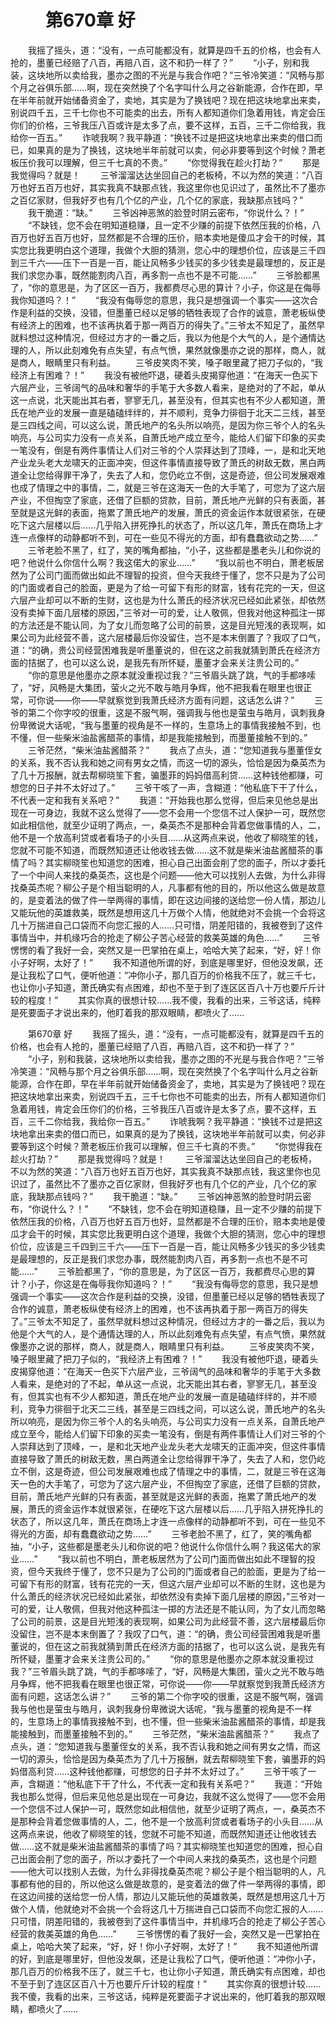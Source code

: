 # 　　第670章 好
　　我摇了摇头，道：“没有，一点可能都没有，就算是四千五的价格，也会有人抢的，墨董已经赔了八百，再赔八百，这不和扔一样了？”
　　“小子，别和我装，这块地所以卖给我，墨亦之图的不光是与我合作吧？”三爷冷笑道：“风畅与那个月之谷俱乐部……啊，现在突然换了个名字叫什么月之谷新能源，合作在即，早在半年前就开始储备资金了，卖地，其实是为了换钱吧？现在把这块地拿出来卖，别说四千五，三千七你也不可能卖的出去，所有人都知道你们急着用钱，肯定会压你们的价格，三爷我压八百或许是太多了点，要不这样，五百，三千二你给我，我给你一百五。”
　　诈唬我啊？我平静道：“换钱不过是把这块地拿出来卖的借口而已，如果真的是为了换钱，这块地半年前就可以卖，何必非要等到这个时候？萧老板压价我可以理解，但三千七真的不贵。”
　　“你觉得我在趁火打劫？”
　　那是我觉得吗？就是！
　　三爷溜溜达达坐回自己的老板椅，不以为然的笑道：“八百万也好五百万也好，其实我真不缺那点钱，我这里你也见识过了，虽然比不了墨亦之百亿家财，但我好歹也有几个亿的产业，几个亿的家底，我缺那点钱吗？”
　　我干脆道：“缺。”
　　三爷凶神恶煞的脸登时阴云密布，“你说什么？！”
　　“不缺钱，您不会在明知道稳赚，且一定不少赚的前提下依然压我的价格，八百万也好五百万也好，显然都是不合理的压价，赔本卖地是傻瓜才会干的时候，其实您比我更明白这个道理，我做个大胆的猜测，您心中的理想价位，应该是三千四到三千六——压下一百是一百，能让风畅多少钱买的多少钱卖是最理想的，反正是我们求您办事，既然能割肉八百，再多割一点也不是不可能……”
　　三爷脸都黑了，“你的意思是，为了区区一百万，我都费尽心思的算计？小子，你这是在侮辱我你知道吗？！”
　　“我没有侮辱您的意思，我只是想强调一个事实——这次合作是利益的交换，没错，但墨董已经以足够的牺牲表现了合作的诚意，萧老板纵使有经济上的困难，也不该再执着于那一两百万的得失了。”三爷太不知足了，虽然早就料想过这种情况，但经过方才的一番之后，我以为他是个大气的人，是个通情达理的人，所以此刻难免有点失望，有点气愤，果然就像墨亦之说的那样，商人，就是商人，眼睛里只有利益。
　　三爷皮笑肉不笑，嗓子眼里藏了把刀子似的，“我经济上有困难？！”
　　我没有被他吓退，硬着头皮揭穿他道：“在海天一色买下六层产业，三爷阔气的品味和奢华的手笔于大多数人看来，是绝对的了不起，单从这一点说，北天能出其右者，寥寥无几，甚至没有，但其实也有不少人都知道，萧氏在地产业的发展一直是磕磕绊绊的，并不顺利，竞争力徘徊于北天二三线，甚至是三四线之间，可以这么说，萧氏地产的名头所以响亮，是因为你三爷个人的名头响亮，与公司实力没有一点关系，自萧氏地产成立至今，能给人们留下印象的买卖一笔没有，倒是有两件事情让人们对三爷的个人崇拜达到了顶峰，一，是和北天地产业龙头老大龙啸天的正面冲突，但这件事情直接导致了萧氏的树敌无数，黑白两道全让您给得罪干净了，失去了人和，您仍屹立不倒，这是奇迹，但公司发展艰难也成了情理之中的事情，二，就是三爷在这海天一色的大手笔了，可您为了这六层产业，不但掏空了家底，还借了巨额的贷款，目前，萧氏地产光鲜的只有表面，甚至就是这光鲜的表面，拖累了萧氏地产的发展，萧氏的资金运作本就很紧张，在硬吃下这六层楼以后……几乎陷入拼死挣扎的状态了，所以这几年，萧氏在商场上才连一点像样的动静都听不到，可在一些见不得光的方面，却有蠢蠢欲动之势……”
　　三爷老脸不黑了，红了，笑的嘴角都抽，“小子，这些都是墨老头儿和你说的吧？他说什么你信什么啊？我这偌大的家业……”
　　“我以前也不明白，萧老板居然为了公司门面而做出如此不理智的投资，但今天我终于懂了，您不只是为了公司的门面或者自己的脸面，更是为了给一可留下有形的财富，钱有花完的一天，但这六层产业却可以不断的生财，这也是为什么萧氏的经济状况已经如此紧张，却依然没有卖掉下面几层楼的原因，”三爷对一可的爱，让人敬佩，但我对他这种孤注一掷的方法还是不能认同，为了女儿而忽略了公司的前景，这是目光短浅的表现啊，如果公司为此经营不善，这六层楼最后你没留住，岂不是本末倒置了？我叹了口气，道：“的确，贵公司经营困难我是听墨董说的，但在这之前我就猜到萧氏在经济方面的拮据了，也可以这么说，是我先有所怀疑，墨董才会来关注贵公司的。”
　　“你的意思是他墨亦之原本就没重视过我？”三爷眉头跳了跳，气的手都哆嗦了，“好，风畅是大集团，萤火之光不敢与皓月争辉，他不把我看在眼里也很正常，可你说——你——早就察觉到我萧氏经济方面有问题，这话怎么讲？”
　　三爷的第二个你字咬的很重，这是不服气啊，强调我与他也是萤虫与皓月，讽刺我身份卑微说大话呢，“我与墨董的视角是不一样的，生意场上的事情我接触不到，也不懂，但一些柴米油盐酱醋茶的事情，却是我能接触到，而墨董接触不到的。”
　　三爷茫然，“柴米油盐酱醋茶？”
　　我点了点头，道：“您知道我与墨董侄女的关系，我不否认我和她之间有男女之情，而这一切的源头，恰恰是因为桑英杰为了几十万报酬，就去帮柳晓笙下套，骗墨菲的妈妈借高利贷……这种钱他都赚，可想您的日子并不太好过了。”
　　三爷干咳了一声，含糊道：“他私底下干了什么，不代表一定和我有关系吧？”
　　我道：“开始我也那么觉得，但后来见他总是出现在一可身边，我就不这么觉得了——您不会用一个您信不过人保护一可，既然您如此相信他，就至少证明了两点，一，桑英杰不是那种会背着您做事情的人，二，他不是一个放高利贷或者看场子的小头目……从这两点来说，他收了柳晓笙的钱，您就不可能不知道，而既然知道还让他收钱去做……这不就是柴米油盐酱醋茶的事情了吗？其实柳晓笙也知道您的困难，担心自己出面会削了您的面子，所以才委托了一个中间人来找的桑英杰，这也是个问题——他大可以找别人去做，为什么非得找桑英杰呢？柳公子是个相当聪明的人，凡事都有他的目的，所以他这么做是故意的，是变着法的做了件一举两得的事情，即在这边间接的送给您一份人情，那边儿又能玩他的英雄救美，既然是想用这几十万做个人情，他就绝对不会挑一个会将这几十万揣进自己口袋而不向您汇报的人……只可惜，阴差阳错的，我被卷到了这件事情当中，并机缘巧合的抢走了柳公子苦心经营的救美英雄的角色……”
　　三爷愣愣的看了我好一会，突然又是一巴掌拍在桌上，哈哈大笑了起来，“好，好！你小子好啊，太好了！”
　　我不知道他所谓的好，到底是哪里好，但他没发飙，还是让我松了口气，便听他道：“冲你小子，那几百万的价格我不压了，就三千七，也让你小子知道，萧氏确实有点困难，却也不至于到了连区区百八十万也要斤斤计较的程度！”
　　其实你真的很想计较……我不傻，我看的出来，三爷这话，纯粹是死要面子才说出来的，他盯着我的那双眼睛，都喷火了……

　　第670章 好
　　我摇了摇头，道：“没有，一点可能都没有，就算是四千五的价格，也会有人抢的，墨董已经赔了八百，再赔八百，这不和扔一样了？”
　　“小子，别和我装，这块地所以卖给我，墨亦之图的不光是与我合作吧？”三爷冷笑道：“风畅与那个月之谷俱乐部……啊，现在突然换了个名字叫什么月之谷新能源，合作在即，早在半年前就开始储备资金了，卖地，其实是为了换钱吧？现在把这块地拿出来卖，别说四千五，三千七你也不可能卖的出去，所有人都知道你们急着用钱，肯定会压你们的价格，三爷我压八百或许是太多了点，要不这样，五百，三千二你给我，我给你一百五。”
　　诈唬我啊？我平静道：“换钱不过是把这块地拿出来卖的借口而已，如果真的是为了换钱，这块地半年前就可以卖，何必非要等到这个时候？萧老板压价我可以理解，但三千七真的不贵。”
　　“你觉得我在趁火打劫？”
　　那是我觉得吗？就是！
　　三爷溜溜达达坐回自己的老板椅，不以为然的笑道：“八百万也好五百万也好，其实我真不缺那点钱，我这里你也见识过了，虽然比不了墨亦之百亿家财，但我好歹也有几个亿的产业，几个亿的家底，我缺那点钱吗？”
　　我干脆道：“缺。”
　　三爷凶神恶煞的脸登时阴云密布，“你说什么？！”
　　“不缺钱，您不会在明知道稳赚，且一定不少赚的前提下依然压我的价格，八百万也好五百万也好，显然都是不合理的压价，赔本卖地是傻瓜才会干的时候，其实您比我更明白这个道理，我做个大胆的猜测，您心中的理想价位，应该是三千四到三千六——压下一百是一百，能让风畅多少钱买的多少钱卖是最理想的，反正是我们求您办事，既然能割肉八百，再多割一点也不是不可能……”
　　三爷脸都黑了，“你的意思是，为了区区一百万，我都费尽心思的算计？小子，你这是在侮辱我你知道吗？！”
　　“我没有侮辱您的意思，我只是想强调一个事实——这次合作是利益的交换，没错，但墨董已经以足够的牺牲表现了合作的诚意，萧老板纵使有经济上的困难，也不该再执着于那一两百万的得失了。”三爷太不知足了，虽然早就料想过这种情况，但经过方才的一番之后，我以为他是个大气的人，是个通情达理的人，所以此刻难免有点失望，有点气愤，果然就像墨亦之说的那样，商人，就是商人，眼睛里只有利益。
　　三爷皮笑肉不笑，嗓子眼里藏了把刀子似的，“我经济上有困难？！”
　　我没有被他吓退，硬着头皮揭穿他道：“在海天一色买下六层产业，三爷阔气的品味和奢华的手笔于大多数人看来，是绝对的了不起，单从这一点说，北天能出其右者，寥寥无几，甚至没有，但其实也有不少人都知道，萧氏在地产业的发展一直是磕磕绊绊的，并不顺利，竞争力徘徊于北天二三线，甚至是三四线之间，可以这么说，萧氏地产的名头所以响亮，是因为你三爷个人的名头响亮，与公司实力没有一点关系，自萧氏地产成立至今，能给人们留下印象的买卖一笔没有，倒是有两件事情让人们对三爷的个人崇拜达到了顶峰，一，是和北天地产业龙头老大龙啸天的正面冲突，但这件事情直接导致了萧氏的树敌无数，黑白两道全让您给得罪干净了，失去了人和，您仍屹立不倒，这是奇迹，但公司发展艰难也成了情理之中的事情，二，就是三爷在这海天一色的大手笔了，可您为了这六层产业，不但掏空了家底，还借了巨额的贷款，目前，萧氏地产光鲜的只有表面，甚至就是这光鲜的表面，拖累了萧氏地产的发展，萧氏的资金运作本就很紧张，在硬吃下这六层楼以后……几乎陷入拼死挣扎的状态了，所以这几年，萧氏在商场上才连一点像样的动静都听不到，可在一些见不得光的方面，却有蠢蠢欲动之势……”
　　三爷老脸不黑了，红了，笑的嘴角都抽，“小子，这些都是墨老头儿和你说的吧？他说什么你信什么啊？我这偌大的家业……”
　　“我以前也不明白，萧老板居然为了公司门面而做出如此不理智的投资，但今天我终于懂了，您不只是为了公司的门面或者自己的脸面，更是为了给一可留下有形的财富，钱有花完的一天，但这六层产业却可以不断的生财，这也是为什么萧氏的经济状况已经如此紧张，却依然没有卖掉下面几层楼的原因，”三爷对一可的爱，让人敬佩，但我对他这种孤注一掷的方法还是不能认同，为了女儿而忽略了公司的前景，这是目光短浅的表现啊，如果公司为此经营不善，这六层楼最后你没留住，岂不是本末倒置了？我叹了口气，道：“的确，贵公司经营困难我是听墨董说的，但在这之前我就猜到萧氏在经济方面的拮据了，也可以这么说，是我先有所怀疑，墨董才会来关注贵公司的。”
　　“你的意思是他墨亦之原本就没重视过我？”三爷眉头跳了跳，气的手都哆嗦了，“好，风畅是大集团，萤火之光不敢与皓月争辉，他不把我看在眼里也很正常，可你说——你——早就察觉到我萧氏经济方面有问题，这话怎么讲？”
　　三爷的第二个你字咬的很重，这是不服气啊，强调我与他也是萤虫与皓月，讽刺我身份卑微说大话呢，“我与墨董的视角是不一样的，生意场上的事情我接触不到，也不懂，但一些柴米油盐酱醋茶的事情，却是我能接触到，而墨董接触不到的。”
　　三爷茫然，“柴米油盐酱醋茶？”
　　我点了点头，道：“您知道我与墨董侄女的关系，我不否认我和她之间有男女之情，而这一切的源头，恰恰是因为桑英杰为了几十万报酬，就去帮柳晓笙下套，骗墨菲的妈妈借高利贷……这种钱他都赚，可想您的日子并不太好过了。”
　　三爷干咳了一声，含糊道：“他私底下干了什么，不代表一定和我有关系吧？”
　　我道：“开始我也那么觉得，但后来见他总是出现在一可身边，我就不这么觉得了——您不会用一个您信不过人保护一可，既然您如此相信他，就至少证明了两点，一，桑英杰不是那种会背着您做事情的人，二，他不是一个放高利贷或者看场子的小头目……从这两点来说，他收了柳晓笙的钱，您就不可能不知道，而既然知道还让他收钱去做……这不就是柴米油盐酱醋茶的事情了吗？其实柳晓笙也知道您的困难，担心自己出面会削了您的面子，所以才委托了一个中间人来找的桑英杰，这也是个问题——他大可以找别人去做，为什么非得找桑英杰呢？柳公子是个相当聪明的人，凡事都有他的目的，所以他这么做是故意的，是变着法的做了件一举两得的事情，即在这边间接的送给您一份人情，那边儿又能玩他的英雄救美，既然是想用这几十万做个人情，他就绝对不会挑一个会将这几十万揣进自己口袋而不向您汇报的人……只可惜，阴差阳错的，我被卷到了这件事情当中，并机缘巧合的抢走了柳公子苦心经营的救美英雄的角色……”
　　三爷愣愣的看了我好一会，突然又是一巴掌拍在桌上，哈哈大笑了起来，“好，好！你小子好啊，太好了！”
　　我不知道他所谓的好，到底是哪里好，但他没发飙，还是让我松了口气，便听他道：“冲你小子，那几百万的价格我不压了，就三千七，也让你小子知道，萧氏确实有点困难，却也不至于到了连区区百八十万也要斤斤计较的程度！”
　　其实你真的很想计较……我不傻，我看的出来，三爷这话，纯粹是死要面子才说出来的，他盯着我的那双眼睛，都喷火了……

